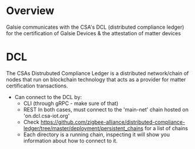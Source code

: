 # Overview
Galsie communicates with the CSA's DCL (distributed compliance ledger) for the certification of Galsie Devices & the attestation of matter devices


# DCL
The CSAs Distrubuted Compliance Ledger is a distributed network/chain of nodes that run on blockchain technology that acts as a provider for matter certification transactions.
- Can connect to the DCL by:
  - CLI (through gRPC - make sure of that)
  - REST
In both cases, must connect to the 'main-net' chain hosted on 'on.dcl.csa-iot.org'
  - Check https://github.com/zigbee-alliance/distributed-compliance-ledger/tree/master/deployment/persistent_chains for a list of chains
  - Each directory is a running chain, inspecting it will show you information about how to connect to it. 
